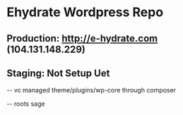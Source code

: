 # Ehydrate Wordpress Repo
## Production: http://e-hydrate.com (104.131.148.229)
## Staging: Not Setup Uet

-- vc managed theme/plugins/wp-core through composer

-- roots sage